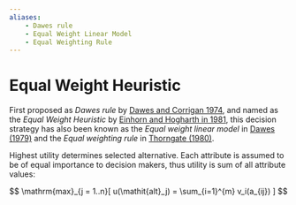```yaml
---
aliases:
    - Dawes rule
    - Equal Weight Linear Model
    - Equal Weighting Rule
---
```


# Equal Weight Heuristic


First proposed as *Dawes rule* by [Dawes and Corrigan 1974](#dawes74),
and named as the *Equal Weight Heuristic* by [Einhorn and Hogharth in 1981](#einhorn75), this decision strategy has also been known as the *Equal weight linear model* in [Dawes (1979)](#dawes79) and the *Equal
weighting rule* in [Thorngate (1980)](#thorngate80).

Highest utility determines selected alternative. Each attribute is
assumed to be of equal importance to decision makers, thus utility is
sum of all attribute values:

$$
\mathrm{max}_{j = 1..n}[
        u(\mathit{alt}_j) = \sum_{i=1}^{m} v_i(a_{ij})
    ]
$$

